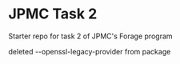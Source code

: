 # JPMC Task 2

Starter repo for task 2 of JPMC's Forage program

deleted --openssl-legacy-provider from package
